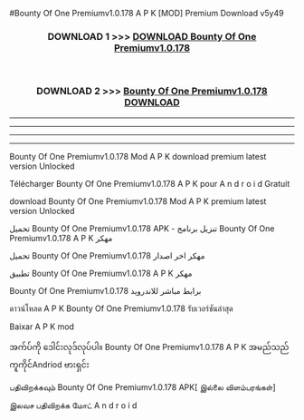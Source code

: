 #Bounty Of One Premiumv1.0.178 A P K [MOD] Premium Download v5y49



<div align="center">

<h3>DOWNLOAD 1 >>> <a href="https://teeasianyam.web.app?sq=Bounty Of One Premiumv1.0.178">DOWNLOAD Bounty Of One Premiumv1.0.178 </a></h3><br>

<h3>DOWNLOAD 2 >>> <a href="https://teeasianyam.web.app?sq=Bounty Of One Premiumv1.0.178 ">Bounty Of One Premiumv1.0.178  DOWNLOAD </a></h3>

</div>


----------------------------------------------------------

----------------------------------------------------------

----------------------------------------------------------

----------------------------------------------------------


Bounty Of One Premiumv1.0.178  Mod A P K download premium latest version Unlocked

Télécharger Bounty Of One Premiumv1.0.178  A P K pour A n d r o i d Gratuit

download Bounty Of One Premiumv1.0.178  Mod A P K premium latest version Unlocked

تحميل Bounty Of One Premiumv1.0.178  APK - تنزيل برنامج Bounty Of One Premiumv1.0.178  A P K مهكر

تحميل Bounty Of One Premiumv1.0.178  مهكر اخر اصدار

تطبيق Bounty Of One Premiumv1.0.178  A P K مهكر

Bounty Of One Premiumv1.0.178  برابط مباشر للاندرويد

ดาวน์โหลด A P K Bounty Of One Premiumv1.0.178  รับเวอร์ชันล่าสุด

Baixar A P K mod

အက်ပ်ကို ဒေါင်းလုဒ်လုပ်ပါ။ Bounty Of One Premiumv1.0.178  A P K အမည်သည်ကူကိုင်Andriod ဗားရှင်း

பதிவிறக்கவும் Bounty Of One Premiumv1.0.178  APK[ இல்லை விளம்பரங்கள்] 
 
இலவச பதிவிறக்க மோட் A n d r o i d



